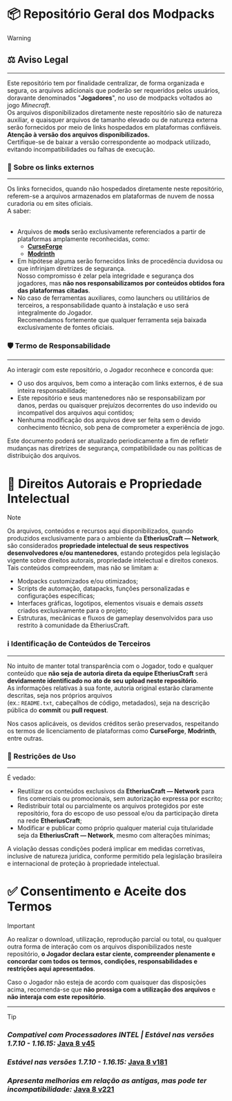 <!-- As informações relativas à sua fonte, autoria original e licença de uso estarão claramente descritas, seja nos próprios arquivos (ex.: `README.txt`, cabeçalhos de código, metadados), seja na descrição pública do commit ou pull request. -->

# 📦 Repositório Geral dos Modpacks
> [!WARNING]
> ## ⚖️ Aviso Legal
> <hr>
>
> Este repositório tem por finalidade centralizar, de forma organizada e segura, os arquivos adicionais que poderão ser requeridos pelos usuários, doravante denominados "**Jogadores**", no uso de modpacks voltados ao jogo *Minecraft*.<br>
> Os arquivos disponibilizados diretamente neste repositório são de natureza auxiliar, e quaisquer arquivos de tamanho elevado ou de natureza externa serão fornecidos por meio de links hospedados em plataformas confiáveis.<br>
> **Atenção à versão dos arquivos disponibilizados.**<br>
> Certifique-se de baixar a versão correspondente ao modpack utilizado, evitando incompatibilidades ou falhas de execução.
>
> ### 🔗 Sobre os links externos
> <hr>
>
> Os links fornecidos, quando não hospedados diretamente neste repositório, referem-se a arquivos armazenados em plataformas de nuvem de nossa curadoria ou em sites oficiais.<br>
> A saber:<br><br>
> - Arquivos de **mods** serão exclusivamente referenciados a partir de plataformas amplamente reconhecidas, como:
>    - **[CurseForge](https://www.curseforge.com/minecraft/)**
>    - **[Modrinth](https://modrinth.com/)**
> - Em hipótese alguma serão fornecidos links de procedência duvidosa ou que infrinjam diretrizes de segurança.<br>
> Nosso compromisso é zelar pela integridade e segurança dos jogadores, mas **não nos responsabilizamos por conteúdos obtidos fora das plataformas citadas**.
> - No caso de ferramentas auxiliares, como launchers ou utilitários de terceiros, a responsabilidade quanto à instalação e uso será integralmente do Jogador.<br>
> Recomendamos fortemente que qualquer ferramenta seja baixada exclusivamente de fontes oficiais.
>
> ### 🛡️ Termo de Responsabilidade
> <hr>
>
> Ao interagir com este repositório, o Jogador reconhece e concorda que:<br>
> - O uso dos arquivos, bem como a interação com links externos, é de sua inteira responsabilidade;
> - Este repositório e seus mantenedores não se responsabilizam por danos, perdas ou quaisquer prejuízos decorrentes do uso indevido ou incompatível dos arquivos aqui contidos;
> - Nenhuma modificação dos arquivos deve ser feita sem o devido conhecimento técnico, sob pena de comprometer a experiência de jogo.
>
> Este documento poderá ser atualizado periodicamente a fim de refletir mudanças nas diretrizes de segurança, compatibilidade ou nas políticas de distribuição dos arquivos.

# 📜 Direitos Autorais e Propriedade Intelectual
> [!NOTE]
>
> Os arquivos, conteúdos e recursos aqui disponibilizados, quando produzidos exclusivamente para o ambiente da **EtheriusCraft — Network**, são considerados **propriedade intelectual de seus respectivos desenvolvedores e/ou mantenedores**, estando protegidos pela legislação vigente sobre direitos autorais, propriedade intelectual e direitos conexos.<br>
> Tais conteúdos compreendem, mas não se limitam a:<br>
> - Modpacks customizados e/ou otimizados;
> - Scripts de automação, datapacks, funções personalizadas e configurações específicas;
> - Interfaces gráficas, logotipos, elementos visuais e demais *assets* criados exclusivamente para o projeto;
> - Estruturas, mecânicas e fluxos de gameplay desenvolvidos para uso restrito à comunidade da EtheriusCraft.
> 
> ### ℹ️ Identificação de Conteúdos de Terceiros
> <hr>
>
> No intuito de manter total transparência com o Jogador, todo e qualquer conteúdo que **não seja de autoria direta da equipe EtheriusCraft** será **devidamente identificado no ato de seu upload neste repositório**.<br>
> As informações relativas à sua fonte, autoria original estarão claramente descritas, seja nos próprios arquivos<br>
> (ex.: `README.txt`, cabeçalhos de código, metadados), seja na descrição pública do **commit** ou **pull request**.
>
> Nos casos aplicáveis, os devidos créditos serão preservados, respeitando os termos de licenciamento de plataformas como **CurseForge**, **Modrinth**, entre outras.
>
> ### 🚫 Restrições de Uso
> <hr>
>
> É vedado:<br>
> - Reutilizar os conteúdos exclusivos da **EtheriusCraft — Network** para fins comerciais ou promocionais, sem autorização expressa por escrito;
> - Redistribuir total ou parcialmente os arquivos protegidos por este repositório, fora do escopo de uso pessoal e/ou da participação direta na rede **EtheriusCraft**;
> - Modificar e publicar como próprio qualquer material cuja titularidade seja da **EtheriusCraft — Network**, mesmo com alterações mínimas;
> 
> A violação dessas condições poderá implicar em medidas corretivas, inclusive de natureza jurídica, conforme permitido pela legislação brasileira e internacional de proteção à propriedade intelectual.

# ✅ Consentimento e Aceite dos Termos
> [!IMPORTANT]
>
> Ao realizar o download, utilização, reprodução parcial ou total, ou qualquer outra forma de interação com os arquivos disponibilizados neste repositório, **o Jogador declara estar ciente, compreender plenamente e concordar com todos os termos, condições, responsabilidades e restrições aqui apresentados**.
>
> Caso o Jogador não esteja de acordo com quaisquer das disposições acima, recomenda-se que **não prossiga com a utilização dos arquivos** e **não interaja com este repositório**.
<hr>

> [!TIP]
> ### *Compatível com Processadores INTEL | Estável nas versões 1.7.10 - 1.16.15:* [Java 8 v45](https://1024terabox.com/s/1X52MoNm_DS0s9LwZiNJmPQ)
> ### *Estável nas versões 1.7.10 - 1.16.15:* [Java 8 v181](https://1024terabox.com/s/1ndS1Db43g7Y5ulMJjcMB7g)
> ### *Apresenta melhorias em relação as antigas, mas pode ter incompatibilidade:* [Java 8 v221](https://1024terabox.com/s/1D7h7idgleP34PoC3Ov7abA) 

